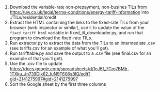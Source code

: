 1. Download the variable-rate non-prepayment, non-busines TILs from
https://uw.co.uk/legal/terms-conditions/energy-tariff-information into
./TILs/residential/credit
2. Extract the HTML containing the links to the fixed-rate TILs from your
browser (web inspector or similar), use it to update the value of the
`fixed_tariff_html` variable in fixed_til_downloader.py, and run that program
to download the fixed-rate TILs.
4. Run extractor.py to extract the data from the TILs to an intermediate .csv
(see tariffs.csv for an example of what you'll get). 
5. Run tarifftable.py and save the output to a .csv file (see final.csv for
an example of that you'll get).
6. Use the .csv file to update https://docs.google.com/spreadsheets/d/1eJ6f_7Cro7BMb-1TXku_Jn739Dik62_IuN9T606s8IQ/edit?gid=2141275997#gid=2141275997
7. Sort the Google sheet by the first three columns
